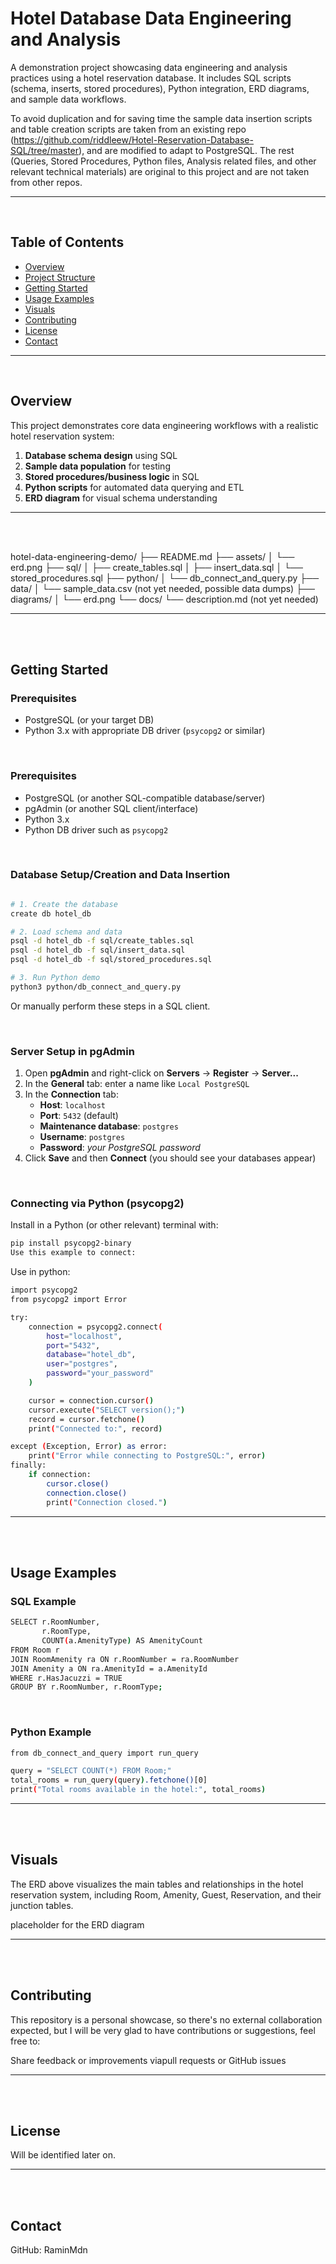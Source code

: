 
# Hotel Database Data Engineering and Analysis

A demonstration project showcasing data engineering and analysis practices using a hotel reservation database. It includes SQL scripts (schema, inserts, stored procedures), Python integration, ERD diagrams, and sample data workflows.

To avoid duplication and for saving time the sample data insertion scripts and table creation scripts are taken from an existing repo (https://github.com/riddleew/Hotel-Reservation-Database-SQL/tree/master), and are modified to adapt to PostgreSQL. The rest (Queries, Stored Procedures, Python files, Analysis related files, and other relevant technical materials) are original to this project and are not taken from other repos.

---
<br>

##  Table of Contents
- [Overview](#overview)
- [Project Structure](#project-structure)
- [Getting Started](#getting-started)
- [Usage Examples](#usage-examples)
- [Visuals](#visuals)
- [Contributing](#contributing)
- [License](#license)
- [Contact](#contact)

---
<br>


## Overview  
This project demonstrates core data engineering workflows with a realistic hotel reservation system:  
1. **Database schema design** using SQL  
2. **Sample data population** for testing  
3. **Stored procedures/business logic** in SQL  
4. **Python scripts** for automated data querying and ETL  
5. **ERD diagram** for visual schema understanding  

---
<br><br>


hotel-data-engineering-demo/
    ├── README.md
    ├── assets/
    │   └── erd.png
    ├── sql/
    │   ├── create_tables.sql
    │   ├── insert_data.sql
    │   └── stored_procedures.sql
    ├── python/
    │   └── db_connect_and_query.py
    ├── data/
    │   └── sample_data.csv (not yet needed, possible data dumps)
    ├── diagrams/
    │   └── erd.png
    └── docs/
        └── description.md (not yet needed)


---
<br><br>


##  Getting Started

### Prerequisites
- PostgreSQL (or your target DB)
- Python 3.x with appropriate DB driver (`psycopg2` or similar)
<br>


### Prerequisites  
- PostgreSQL (or another SQL-compatible database/server)  
- pgAdmin (or another SQL client/interface) 
- Python 3.x  
- Python DB driver such as `psycopg2`  
<br>

### Database Setup/Creation and Data Insertion

```bash

# 1. Create the database
create db hotel_db

# 2. Load schema and data
psql -d hotel_db -f sql/create_tables.sql
psql -d hotel_db -f sql/insert_data.sql
psql -d hotel_db -f sql/stored_procedures.sql

# 3. Run Python demo
python3 python/db_connect_and_query.py
```

Or manually perform these steps in a SQL client.

<br>

### Server Setup in pgAdmin  
1. Open **pgAdmin** and right-click on **Servers** → **Register** → **Server...**  
2. In the **General** tab: enter a name like `Local PostgreSQL`  
3. In the **Connection** tab:  
   - **Host**: `localhost`  
   - **Port**: `5432` (default)  
   - **Maintenance database**: `postgres`  
   - **Username**: `postgres`  
   - **Password**: *your PostgreSQL password*  
4. Click **Save** and then **Connect** (you should see your databases appear)  

<br>

### Connecting via Python (psycopg2)  

Install in a Python (or other relevant) terminal with:

```bash
pip install psycopg2-binary
Use this example to connect:
```

Use in python:

```bash
import psycopg2
from psycopg2 import Error

try:
    connection = psycopg2.connect(
        host="localhost",
        port="5432",
        database="hotel_db",
        user="postgres",
        password="your_password"
    )

    cursor = connection.cursor()
    cursor.execute("SELECT version();")
    record = cursor.fetchone()
    print("Connected to:", record)

except (Exception, Error) as error:
    print("Error while connecting to PostgreSQL:", error)
finally:
    if connection:
        cursor.close()
        connection.close()
        print("Connection closed.")
```

---
<br><br>


## Usage Examples

### SQL Example

```bash
SELECT r.RoomNumber,
       r.RoomType,
       COUNT(a.AmenityType) AS AmenityCount
FROM Room r
JOIN RoomAmenity ra ON r.RoomNumber = ra.RoomNumber
JOIN Amenity a ON ra.AmenityId = a.AmenityId
WHERE r.HasJacuzzi = TRUE
GROUP BY r.RoomNumber, r.RoomType;
```

<br>

### Python Example

```bash
from db_connect_and_query import run_query

query = "SELECT COUNT(*) FROM Room;"
total_rooms = run_query(query).fetchone()[0]
print("Total rooms available in the hotel:", total_rooms)
```

---
<br><br>


## Visuals
The ERD above visualizes the main tables and relationships in the hotel reservation system, including Room, Amenity, Guest, Reservation, and their junction tables.

placeholder for the ERD diagram

---
<br><br>


## Contributing

This repository is a personal showcase, so there's no external collaboration expected, but I will be very glad to have contributions or suggestions, feel free to:

Share feedback or improvements viapull requests or GitHub issues

---
<br><br>


## License
Will be identified later on.

---
<br><br>


## Contact
GitHub: RaminMdn

<br><br>
